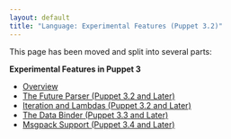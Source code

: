 ```yaml
---
layout: default
title: "Language: Experimental Features (Puppet 3.2)"
---
```



This page has been moved and split into several parts:

**Experimental Features in Puppet 3**

* [Overview](./experiments_overview.html)
* [The Future Parser (Puppet 3.2 and Later)](./experiments_future.html)
* [Iteration and Lambdas (Puppet 3.2 and Later)](./experiments_lambdas.html)
* [The Data Binder (Puppet 3.3 and Later)](./experiments_binder.html)
* [Msgpack Support (Puppet 3.4 and Later)](./experiments_msgpack.html)
